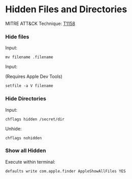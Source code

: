 # Hidden Files and Directories

MITRE ATT&CK Technique: [T1158](https://attack.mitre.org/wiki/Technique/T1158)

### Hide files

Input:

    mv filename .filename


Input:

(Requires Apple Dev Tools)

    setfile -a V filename

### Hide Directories

Input:

    chflags hidden /secret/dir

Unhide:

    chflags nohidden



### Show all Hidden

Execute within terminal:

    defaults write com.apple.finder AppleShowAllFiles YES
